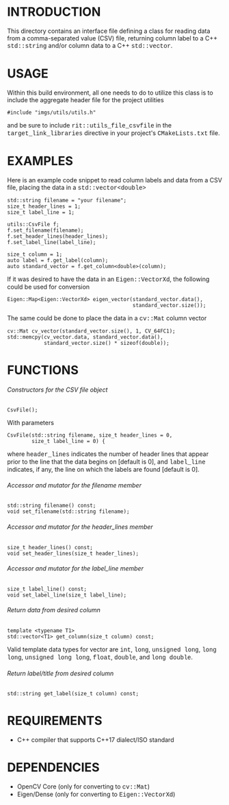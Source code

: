# INTRODUCTION
This directory contains an interface file defining a class for reading data from a comma-separated value (CSV) file, returning column label to a C++ <span style="font-family:Courier">std::string</span> and/or column data to a C++ <span style="font-family:Courier">std::vector</span>.

# USAGE
Within this build environment, all one needs to do to utilize this class is to include the aggregate header file for the project utilities

    #include "imgs/utils/utils.h"


and be sure to include <span style="font-family:Courier">    rit::utils\_file\_csvfile</span> in the <span style="font-family:Courier">target\_link\_libraries</span> directive in your project's <span style="font-family:Courier">CMakeLists.txt</span> file.


# EXAMPLES
Here is an example code snippet to read column labels and data from a CSV file, placing the data in a <span style="font-family:Courier">std::vector\<double\></span>

    std::string filename = "your filename";
    size_t header_lines = 1;
    size_t label_line = 1;

    utils::CsvFile f;
    f.set_filename(filename);
    f.set_header_lines(header_lines);
    f.set_label_line(label_line);

    size_t column = 1;
    auto label = f.get_label(column);
    auto standard_vector = f.get_column<double>(column);

If it was desired to have the data in an <span style="font-family:Courier">Eigen::VectorXd</span>, the following could be used for conversion

    Eigen::Map<Eigen::VectorXd> eigen_vector(standard_vector.data(),
                                             standard_vector.size());

The same could be done to place the data in a <span style="font-family:Courier">cv::Mat</span> column vector

    cv::Mat cv_vector(standard_vector.size(), 1, CV_64FC1);
    std::memcpy(cv_vector.data, standard_vector.data(),
                standard_vector.size() * sizeof(double));

# FUNCTIONS

###### Constructors for the CSV file object

    CsvFile();

With parameters

    CsvFile(std::string filename, size_t header_lines = 0,
            size_t label_line = 0) {

where <span style="font-family:Courier">header\_lines</span> indicates the number of header lines that appear prior to the line that the data begins on [default is 0], and <span style="font-family:Courier">label\_line</span> indicates, if any, the line on which the labels are found [default is 0].

###### Accessor and mutator for the filename member

    std::string filename() const;
    void set_filename(std::string filename);

###### Accessor and mutator for the header_lines member

    size_t header_lines() const;
    void set_header_lines(size_t header_lines);

###### Accessor and mutator for the label_line member

    size_t label_line() const;
    void set_label_line(size_t label_line);

###### Return data from desired column

    template <typename T1>
    std::vector<T1> get_column(size_t column) const;
 
Valid template data types for vector are <span style="font-family:Courier">int</span>, <span style="font-family:Courier">long</span>, <span style="font-family:Courier">unsigned long</span>, <span style="font-family:Courier">long long</span>, <span style="font-family:Courier">unsigned long long</span>, <span style="font-family:Courier">float</span>, <span style="font-family:Courier">double</span>, and <span style="font-family:Courier">long double</span>. 
 
###### Return label/title from desired column
    std::string get_label(size_t column) const;

# REQUIREMENTS
* C++ compiler that supports C++17 dialect/ISO standard

# DEPENDENCIES
* OpenCV Core (only for converting to <span style="font-family:Courier">cv::Mat</span>)
* Eigen/Dense (only for converting to <span style="font-family:Courier">Eigen::VectorXd</span>)

